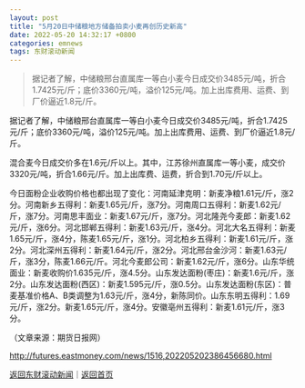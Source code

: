 ```yaml
---
layout: post
title: "5月20日中储粮地方储备拍卖小麦再创历史新高"
date: 2022-05-20 14:32:17 +0800
categories: emnews
tags: 东财滚动新闻
---
```

> 据记者了解，中储粮邢台直属库一等白小麦今日成交价3485元/吨，折合1.7425元/斤；底价3360元/吨，溢价125元/吨。加上出库费用、运费、到厂价逼近1.8元/斤。

<p>据记者了解，中储粮邢台直属库一等白小麦今日成交价3485元/吨，折合1.7425元/斤；底价3360元/吨，溢价125元/吨。加上出库费用、运费、到厂价逼近1.8元/斤。</p><p>混合麦今日成交价多在1.6元/斤以上。其中，江苏徐州直属库一等小麦，成交价3320元/吨，折合1.66元/斤。加上出库费、运费，折合到1.70元/斤以上。</p><p>今日面粉企业收购价格也都出现了变化：河南延津克明：新麦净粮1.61元/斤，涨2分。河南新乡五得利：新麦1.65元/斤，涨7分。河南周口五得利：新麦1.62元/斤，涨7分。河南思丰面业：新麦1.67元/斤，涨7分。河北隆尧今麦郎：新麦1.62元/斤，涨6分。河北邯郸五得利：新麦1.63元/斤，涨4分。河北大名五得利：新麦1.65元/斤，涨4分，陈麦1.65元/斤，涨1分。河北柏乡五得利：新麦1.61元/斤，涨2分。河北深州五得利：新麦1.64元/斤，涨2分。河北邢台金沙河：新麦1.63元/斤，涨3分，陈麦1.66元/斤。河北今麦郎公司：新麦1.62元/斤，涨6分。山东华统面业：新麦收购价1.635元/斤，涨4.5分。山东发达面粉(枣庄)：新麦1.6元/斤，涨2分。山东发达面粉(西区)：新麦1.595元/斤，涨0.5分。山东发达面粉(东区)：普麦基准价格A、B类调整为1.63元/斤，涨4分，新陈同价。山东东明五得利：1.69元/斤，涨2分。新麦1.65元/斤，涨4分。安徽亳州五得利：新麦1.61元/斤，涨3分。</p><p class="em_media">（文章来源：期货日报网）</p>

<http://futures.eastmoney.com/news/1516,202205202386456680.html>

[返回东财滚动新闻](//finews.withounder.com/emnews/)｜[返回首页](//finews.withounder.com/)